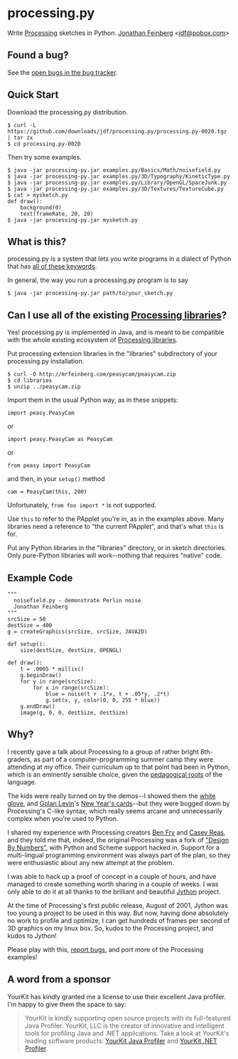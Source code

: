 # processing.py #

Write [Processing](http://processing.org) sketches in Python.
[Jonathan Feinberg](http://mrfeinberg.com) &lt;[jdf@pobox.com](mailto:jdf@pobox.com)&gt;

## Found a bug? ##

See the [open bugs in the bug tracker](http://github.com/jdf/processing.py/issues).

## Quick Start ##

Download the processing.py distribution.

    $ curl -L https://github.com/downloads/jdf/processing.py/processing.py-0020.tgz | tar zx
    $ cd processing.py-0020

Then try some examples.

    $ java -jar processing-py.jar examples.py/Basics/Math/noisefield.py
    $ java -jar processing-py.jar examples.py/3D/Typography/KineticType.py
    $ java -jar processing-py.jar examples.py/Library/OpenGL/SpaceJunk.py
    $ java -jar processing-py.jar examples.py/3D/Textures/TextureCube.py
    $ cat > mysketch.py
    def draw():
        background(0)
        text(frameRate, 20, 20)
    $ java -jar processing-py.jar mysketch.py

## What is this? ##

processing.py is a system that lets you write programs in a dialect
of Python that has [all of these keywords](http://processing.org/reference/). 

In general, the way you run a processing.py program is to say

    $ java -jar processing-py.jar path/to/your_sketch.py

## Can I use all of the existing [Processing libraries](http://processing.org/reference/libraries/)? ##

Yes! processing.py is implemented in Java, and is meant to be compatible
with the whole existing ecosystem of
[Processing libraries](http://processing.org/reference/libraries/).

Put processing extension libraries in the "libraries" subdirectory of
your processing.py installation.

    $ curl -O http://mrfeinberg.com/peasycam/peasycam.zip
    $ cd libraries
    $ unzip ../peasycam.zip

Import them in the usual Python way, as in these snippets:

    import peasy.PeasyCam

or

    import peasy.PeasyCam as PeasyCam

or

    from peasy import PeasyCam

and then, in your `setup()` method

    cam = PeasyCam(this, 200)

Unfortunately, `from foo import *` is not supported.

Use `this` to refer to the PApplet you're in, as in the examples above.
Many libraries need a reference to "the current PApplet", and that's what
`this` is for.

Put any Python libraries in the "libraries" directory, or in sketch directories.
Only pure-Python libraries will work--nothing that requires "native" code.

## Example Code ##

	"""
	  noisefield.py - demonstrate Perlin noise
	  Jonathan Feinberg
	"""
	srcSize = 50
	destSize = 400
	g = createGraphics(srcSize, srcSize, JAVA2D)
	
	def setup():
	    size(destSize, destSize, OPENGL)
	
	def draw():
	    t = .0005 * millis()
	    g.beginDraw()
	    for y in range(srcSize):
	        for x in range(srcSize):
	            blue = noise(t + .1*x, t + .05*y, .2*t)
	            g.set(x, y, color(0, 0, 255 * blue))
	    g.endDraw()
	    image(g, 0, 0, destSize, destSize)

## Why? ##

I recently gave a talk about Processing to a group of rather bright 8th-graders,
as part of a computer-programming summer camp they were attending at my office.
Their curriculum up to that point had been in Python, which is an eminently
sensible choice, given the
[pedagogical roots](http://en.wikipedia.org/wiki/ABC_%28programming_language%29)
of the language.

The kids were really turned on by the demos--I showed them the
[white glove](http://whiteglovetracking.com/), and
[Golan Levin](http://flong.com/)'s
[New Year's cards](http://www.flong.com/storage/experience/newyear/newyear10/)--but
they were bogged down by Processing's C-like syntax, which really seems arcane
and unnecessarily complex when you're used to Python.

I shared my experience with Processing creators
[Ben Fry](http://benfry.com/) and [Casey Reas](http://reas.com/), and they
told me that, indeed, the original Processing was a fork of
["Design By Numbers"](http://dbn.media.mit.edu/), with Python and Scheme
support hacked in. Support for a multi-lingual programming
environment was always part of the plan, so they were enthusiastic
about any new attempt at the problem.

I was able to hack up a proof of concept in a couple of hours, and have
managed to create something worth sharing in a couple of weeks. I was only
able to do it at all thanks to the brilliant and beautiful
[Jython](http://www.jython.org/) project.

At the time of Processing's first public release, August of 2001,
Jython was too young a project to be used in this way. But now, having done
absolutely no work to profile and optimize, I can get hundreds of frames
per second of 3D graphics on my linux box. So, kudos to the Processing
project, and kudos to Jython!

Please play with this,
[report bugs](http://github.com/jdf/processing.py/issues),
and port more of the Processing examples!

## A word from a sponsor ##

YourKit has kindly granted me a license to use their excellent Java profiler.
I'm happy to give them the space to say:

> YourKit is kindly supporting open source projects with its full-featured Java Profiler.
> YourKit, LLC is the creator of innovative and intelligent tools for profiling
> Java and .NET applications. Take a look at YourKit's leading software products:
> [YourKit Java Profiler](http://www.yourkit.com/java/profiler/index.jsp) and
> [YourKit .NET Profiler](http://www.yourkit.com/.net/profiler/index.jsp).
